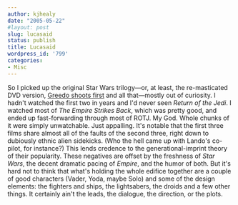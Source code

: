 ```yaml
---
author: kjhealy
date: "2005-05-22"
#layout: post
slug: lucasaid
status: publish
title: Lucasaid
wordpress_id: '799'
categories:
- Misc
---
```


So I picked up the original Star Wars trilogy—or, at least, the re-masticated DVD version, [Greedo shoots first](http://www.dvdanswers.com/sw1.html) and all that—mostly out of curiosity. I hadn't watched the first two in years and I'd never seen *Return of the Jedi*. I watched most of *The Empire Strikes Back*, which was pretty good, and ended up fast-forwarding through most of ROTJ. My God. Whole chunks of it were simply unwatchable. Just appalling. It's notable that the first three films share almost all of the faults of the second three, right down to dubiously ethnic alien sidekicks. (Who the hell came up with Lando's co-pilot, for instance?) This lends credence to the generational-imprint theory of their popularity. These negatives are offset by the freshness of *Star Wars*, the decent dramatic pacing of *Empire*, and the humor of both. But it's hard not to think that what's holding the whole edifice together are a couple of good characters (Vader, Yoda, maybe Solo) and some of the design elements: the fighters and ships, the lightsabers, the droids and a few other things. It certainly ain't the leads, the dialogue, the direction, or the plots.
